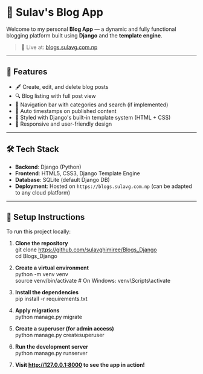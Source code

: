 # 📝 Sulav's Blog App

Welcome to my personal **Blog App** — a dynamic and fully functional blogging platform built using **Django** and the **template engine**.

> 🔗 Live at: [blogs.sulavg.com.np](https://blogs.sulavg.com.np)

---

## 🚀 Features

- 🖋️ Create, edit, and delete blog posts
- 🔍 Blog listing with full post view
- 🧭 Navigation bar with categories and search (if implemented)
- 📆 Auto timestamps on published content
- 🎨 Styled with Django's built-in template system (HTML + CSS)
- 📱 Responsive and user-friendly design

---

## 🛠️ Tech Stack

- **Backend**: Django (Python)
- **Frontend**: HTML5, CSS3, Django Template Engine
- **Database**: SQLite (default Django DB)
- **Deployment**: Hosted on `https://blogs.sulavg.com.np` (can be adapted to any cloud platform)

---

## 🧰 Setup Instructions

To run this project locally:

1. **Clone the repository**  
   git clone https://github.com/sulavghimiree/Blogs_Django  
   cd Blogs_Django

2. **Create a virtual environment**  
   python -m venv venv  
   source venv/bin/activate # On Windows: venv\Scripts\activate

3. **Install the dependencies**  
   pip install -r requirements.txt

4. **Apply migrations**  
   python manage.py migrate

5. **Create a superuser (for admin access)**  
   python manage.py createsuperuser

6. **Run the development server**  
   python manage.py runserver

7. **Visit http://127.0.0.1:8000 to see the app in action!**
